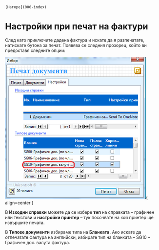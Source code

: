 ```{only} html
[Нагоре](000-index)
```

# Настройки при печат на фактури

След като приключите дадена фактура и искате да я разпечатате, натискате
бутона за печат. Появява се следния прозорец, който ви предоставя
следните опции:

![](909-image53.png){ align=center }

В **Изходни справки** можете да се избере **тип** на справката –
графичен или текстови и **настройки принтер** – тук посочвате на
кой принтер ще извършите печата.

В **Типове документи** избираме типа на **Бланката.** Ако искате да
отпечатате фактура на английски, избирате тип на бланката – SG10 –
Графичен док. валута фактура.
